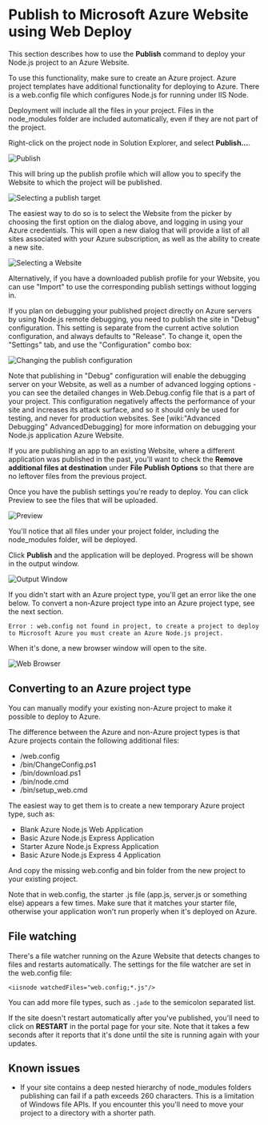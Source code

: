 Publish to Microsoft Azure Website using Web Deploy
====================================================

This section describes how to use the **Publish** command to deploy your Node.js project to an Azure Website.

To use this functionality, make sure to create an Azure project. Azure project templates have additional functionality for deploying to Azure. There is a web.config file which configures Node.js for running under IIS Node.

Deployment will include all the files in your project.  Files in the node_modules folder are included automatically, even if they are not part of the project.

Right-click on the project node in Solution Explorer, and select **Publish...**.

![Publish](Images/AzureWebSitePublishCommand.png)

This will bring up the publish profile which will allow you to specify the Website to which the project will be published.

![Selecting a publish target](Images/AzureWebSitePublishTarget.png)

The easiest way to do so is to select the Website from the picker by choosing the first option on the dialog above, and logging in using your Azure credentials. This will open a new dialog that will provide a list of all sites associated with your Azure subscription, as well as the ability to create a new site.

![Selecting a Website](Images/AzureWebSitePublishSelectSite.png)

Alternatively, if you have a downloaded publish profile for your Website, you can use "Import" to use the corresponding publish settings without logging in.

If you plan on debugging your published project directly on Azure servers by using Node.js remote debugging, you need to publish the site in "Debug" configuration. This setting is separate from the current active solution configuration, and always defaults to "Release". To change it, open the "Settings" tab, and use the "Configuration" combo box:

![Changing the publish configuration](Images/AzureWebSitePublishConfig.png)

Note that publishing in "Debug" configuration will enable the debugging server on your Website, as well as a number of advanced logging options - you can see the detailed changes in Web.Debug.config file that is a part of your project. This configuration negatively affects the performance of your site and increases its attack surface, and so it should only be used for testing, and never for production websites. See [wiki:"Advanced Debugging" AdvancedDebugging] for more information on debugging your Node.js application Azure Website.

If you are publishing an app to an existing Website, where a different application was published in the past, you'll want to check the **Remove additional files at destination** under **File Publish Options** so that there are no leftover files from the previous project.

Once you have the publish settings you're ready to deploy. You can click Preview to see the files that will be uploaded.

![Preview](Images/AzureWebSitePublishPreview.png)

You'll notice that all files under your project folder, including the node_modules folder, will be deployed.

Click **Publish** and the application will be deployed. Progress will be shown in the output window.

![Output Window](Images/AzureWebSiteOutputWindow.png)

If you didn't start with an Azure project type, you'll get an error like the one below. To convert a non-Azure project type into an Azure project type, see the next section.

```
Error : web.config not found in project, to create a project to deploy to Microsoft Azure you must create an Azure Node.js project.
```

When it's done, a new browser window will open to the site.

![Web Browser](Images/AzureWebSiteWebBrowser.png)


Converting to an Azure project type
-----------------------------------

You can manually modify your existing non-Azure project to make it possible to deploy to Azure.

The difference between the Azure and non-Azure project types is that Azure projects contain the following additional files:

- /web.config
- /bin/ChangeConfig.ps1
- /bin/download.ps1
- /bin/node.cmd
- /bin/setup_web.cmd

The easiest way to get them is to create a new temporary Azure project type, such as:

- Blank Azure Node.js Web Application
- Basic Azure Node.js Express Application
- Starter Azure Node.js Express Application
- Basic Azure Node.js Express 4 Application

And copy the missing web.config and bin folder from the new project to your existing project.

Note that in web.config, the starter .js file (app.js, server.js or something else) appears a few times. Make sure that it matches your starter file, otherwise your application won't run properly when it's deployed on Azure.


File watching
-------------

There's a file watcher running on the Azure Website that detects changes to files and restarts automatically. The settings for the file watcher are set in the web.config file:

```
<iisnode watchedFiles="web.config;*.js"/>
```

You can add more file types, such as `.jade` to the semicolon separated list.

If the site doesn't restart automatically after you've published, you'll need to click on **RESTART** in the portal page for your site. Note that it takes a few seconds after it reports that it's done until the site is running again with your updates.


Known issues
------------

- If your site contains a deep nested hierarchy of node_modules folders publishing can fail if a path exceeds 260 characters.  This is a limitation of Windows file APIs.  If you encounter this you'll need to move your project to a directory with a shorter path.
